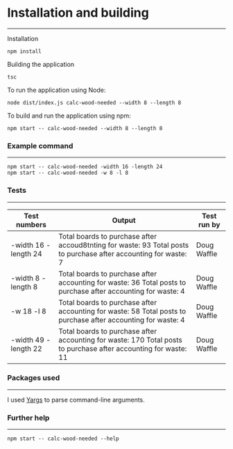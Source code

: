 # Installation and building

---

Installation
```
npm install
```

Building the application
```
tsc
```
To run the application using Node:
```
node dist/index.js calc-wood-needed --width 8 --length 8
```
To build and run the application using npm:
```
npm start -- calc-wood-needed --width 8 --length 8
```

### Example command
---
```
npm start -- calc-wood-needed -width 16 -length 24
npm start -- calc-wood-needed -w 8 -l 8
```
### Tests
--- 
|Test numbers| Output |Test run by |
|------------|--------|------------|
|-width 16 -length 24 | Total boards to purchase after accoud8tnting for waste: 93  Total posts to purchase after accounting for waste: 7 | Doug Waffle |
|-width 8 -length 8 | Total boards to purchase after accounting for waste: 36  Total posts to purchase after accounting for waste: 4 | Doug Waffle |
|-w 18 -l 8 | Total boards to purchase after accounting for waste: 58  Total posts to purchase after accounting for waste: 4 | Doug Waffle |
|-width 49 -length 22 | Total boards to purchase after accounting for waste: 170 Total posts to purchase after accounting for waste: 11 | Doug Waffle |

### Packages used
---
I used [Yargs](https://swww.npmjs.com/package/yargs) to parse command-line arguments.

### Further help
---
```
npm start -- calc-wood-needed --help
```
